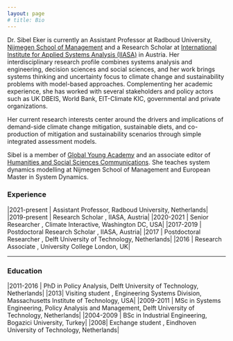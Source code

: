 ```yaml
---
layout: page
# title: Bio
---
```

Dr. Sibel Eker is currently an Assistant Professor at Radboud University, [Nijmegen School of Management](https://www.ru.nl/nsm/)  and a Research Scholar at [International Institute for Applied Systems Analysis (IIASA)](https://iiasa.ac.at/) in Austria. Her interdisciplinary research profile combines systems analysis and engineering, decision sciences and social sciences, and her work brings systems thinking and uncertainty focus to climate change and sustainability problems with model-based approaches. Complementing her academic experience, she has worked with several stakeholders and policy actors such as UK DBEIS, World Bank, EIT-Climate KIC, governmental and private organizations.  

Her current research interests center around the drivers and implications of demand-side climate change mitigation, sustainable diets, and co-production of mitigation and sustainability scenarios through simple integrated assessment models. 

Sibel is a member of [Global Young Academy](https://globalyoungacademy.net/) and an associate editor of [Humanities and Social Sciences Communications](https://www.nature.com/palcomms/). She teaches system dynamics modelling at Nijmegen School of Management and European Master in System Dynamics.


### Experience

|2021-present | Assistant Professor, Radboud University, Netherlands|
|2019-present | Research Scholar , IIASA, Austria|
|2020-2021 | Senior Researcher , Climate Interactive, Washington DC, USA|
|2017-2019 | Postdoctoral Research Scholar , IIASA, Austria|
|2017 | Postdoctoral Researcher , Delft University of Technology, Netherlands|
|2016 | Research Associate , University College London, UK|

---

### Education

|2011-2016 | PhD in Policy Analysis, Delft University of Technology, Netherlands|
|2013| Visiting student , Engineering Systems Division, Massachusetts Institute of Technology, USA|
|2009-2011 | MSc in Systems Engineering, Policy Analysis and Management, Delft University of Technology, Netherlands|
|2004-2009 | BSc in Industrial Engineering, Bogazici University, Turkey|
|2008| Exchange student , Eindhoven University of Technology, Netherlands|
